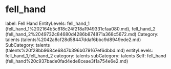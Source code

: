 # fell_hand

label: Fell Hand
EntityLevels: fell_hand_1 (fell_hand_1%202164b5c818c24f218a1949331cfaa080.md), fell_hand_2 (fell_hand_2%2049732c84680d4286b874871a368c5672.md)
Category: talents (talents%2042a8cf28d58447ddaf6bbc9d8949ede2.md)
SubCategory: talents (talents%20f28bb9684e6847b396b079167ef6dbbd.md)
entityLevels: fell_hand_1,fell_hand_2
category: talents
subCategory: talents
Self: fell_hand (fell_hand%20c937bade0fad4ede8ceae3f1a754e6e2.md)

[](Untitled%20ac2926ad0d59467e9257d2ece186011c.md)